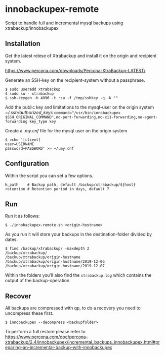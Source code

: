 # innobackupex-remote
Script to handle  full and incremental mysql backups using  xtrabackup/innobackupex

## Installation
Get the latest relese of Xtrabackup and install it on the origin and recipient  system.

<https://www.percona.com/downloads/Percona-XtraBackup-LATEST/>

Generate an SSH-key on the recipient-system without a passphrase.

```
$ sudo useradd xtrabackup
$ sudo su - xtrabackup
$ ssh-keygen -b 4096 -t rsa -f /tmp/sshkey -q -N ""
```

Add the public key and limitations to the mysql-user on the origin system *~/.ssh/authorized_keys*
`command="/usr/bin/innobackupex $SSH_ORIGINAL_COMMAND",no-port-forwarding,no-x11-forwarding,no-agent-forwarding key_type key`

Create a *.my.cnf* file for the mysql user on the origin system

```
$ echo '[client]
user=USERNAME
password=PASSWORD' >> ~/.my.cnf
```

## Configuration

Within the script you can set a few options.

```
h_path    # Backup path, default /backup/xtrabackup/${host}
retention # Retention period in days, default 7
```

## Run

Run it as follows:

`$ ./innobackupex-remote.sh <origin-hostname>`

As you run it will store your backups in the destination-folder divided by dates.

```
$ find /backup/xtrabackup/ -maxdepth 2
/backup/xtrabackup/
/backup/xtrabackup/origin-hostname
/backup/xtrabackup/origin-hostname/2019-12-06
/backup/xtrabackup/origin-hostname/2019-12-07
```

Within the folders you'll also find the `xtrabackup.log` which  contains the output of the backup-operation.

## Recover

All backups are compressed with qp, to do a recovery you need to uncompress these first.

`$ innobackupex --decompress <backupfolder>`

To perform a full restore please refer to <https://www.percona.com/doc/percona-xtrabackup/2.4/innobackupex/incremental_backups_innobackupex.html#preparing-an-incremental-backup-with-innobackupex>
